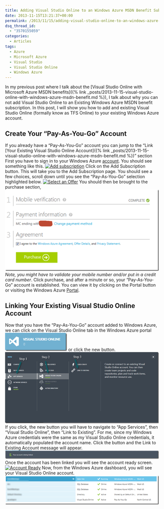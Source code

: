 ```yaml
---
title: Adding Visual Studio Online to an Windows Azure MSDN Benefit Subscription
date: 2013-11-15T13:21:37+00:00
permalink: /2013/11/15/adding-visual-studio-online-to-an-windows-azure-msdn-benefit-subscription/
dsq_thread_id:
  - "3570155059"
categories:
  - Articles
tags:
  - Azure
  - Microsoft Azure
  - Visual Studio
  - Visual Studio Online
  - Windows Azure
---
```

In my previous post where I talk about the [Visual Studio Online with Microsoft Azure MSDN benefits]({% link _posts/2013-11-15-visual-studio-online-with-windows-azure-msdn-benefit.md %}),  I talk about why you can not add Visual Studio Online to an Existing Windows Azure MSDN benefit subscription.  In this post, I will show you how to add and existing Visual Studio Online (formally know as TFS Online) to your existing Windows Azure account.

## Create Your “Pay-As-You-Go” Account

If you already have a “Pay-As-You-Go” account you can jump to the “Link [Your Existing Visual Studio Online Account]({% link _posts/2013-11-15-visual-studio-online-with-windows-azure-msdn-benefit.md %})” section First you have to sign in to your Windows Azure [account](https://account.windowsazure.com/Subscriptions). You should see something like this. [![Add subscription](/assets/images/posts/Add_subscription_thumb.png "Add subscription")](/assets/images/posts/Add_subscription.png) Click on the Add Subscription button. This will take you to the Add Subscription page. You should see a few choices, scroll down until you see the “Pay-As-You-Go” selection highlighted below. [![Select an Offer](/assets/images/posts/Select_an_Offer_thumb_1.png "Select an Offer")](/assets/images/posts/Select_an_Offer_1.png) You should then be brought to the purchase section, [![purchase](/assets/images/posts/purchase_thumb_1.png "purchase")](/assets/images/posts/purchase_1.png) _Note, you might have to validate your mobile number and/or put in a credit card number_.  Click purchase, and after a minute or so, your “Pay-As-You-Go” account is established.  You can view it by clicking on the Portal button or visiting the Windows Azure [Portal](https://portal.windowsazure.com/).

## Linking Your Existing Visual Studio Online Account

Now that you have the “Pay-As-You-Go” account added to Windows Azure, we can click on the Visual Studio Online tab in the Windows Azure portal [![Visual Studio Online](/assets/images/posts/Visual_Studio_Online_thumb.png "Visual Studio Online")](/assets/images/posts/Visual_Studio_Online.png) or click the new button. [![Link to Existing Account](/assets/images/posts/Link_to_Existing_Account_thumb.png "Link to Existing Account")](/assets/images/posts/Link_to_Existing_Account.png) If you click, the new button you will have to navigate to “App Services”, then “Visual Studio Online”, then “Link to Existing”. For me, since my Windows Azure credentials were the same as my Visual Studio Online credentials, it automatically populated the account name.  Click the button and the Link to Existing Account message will appear. [![Link Being Created](/assets/images/posts/Link_Being_Created_thumb.png "Link Being Created")](/assets/images/posts/Link_Being_Created.png) Once the account has been linked you will see the account ready screen. [![Account Ready](/assets/images/posts/Account_Ready_thumb.png "Account Ready")](/assets/images/posts/Account_Ready.png) Now, from the Windows Azure dashboard, you will see your Visual Studio Online account. [![With Visual Studio Online](/assets/images/posts/With_Visual_Studio_Online_thumb.png "With Visual Studio Online")](/assets/images/posts/With_Visual_Studio_Online.png)